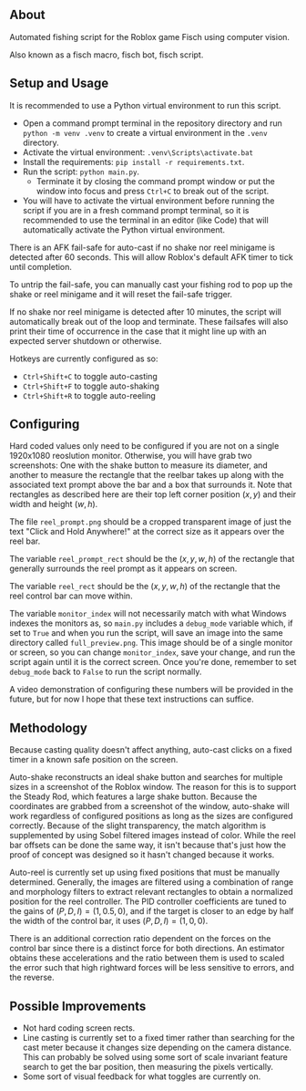 ## About

Automated fishing script for the Roblox game Fisch using computer vision.

Also known as a fisch macro, fisch bot, fisch script.

## Setup and Usage

It is recommended to use a Python virtual environment to run this script.

- Open a command prompt terminal in the repository directory and run `python -m venv .venv` to create a virtual environment in the `.venv` directory.
- Activate the virtual environment: `.venv\Scripts\activate.bat`
- Install the requirements: `pip install -r requirements.txt`.
- Run the script: `python main.py`.
  - Terminate it by closing the command prompt window or put the window into focus and press `Ctrl+C` to break out of the script.
- You will have to activate the virtual environment before running the script if you are in a fresh command prompt terminal, so it is recommended to use the terminal in an editor (like Code) that will automatically activate the Python virtual environment.

There is an AFK fail-safe for auto-cast if no shake nor reel minigame is detected after 60 seconds. This will allow Roblox's default AFK timer to tick until completion.

To untrip the fail-safe, you can manually cast your fishing rod to pop up the shake or reel minigame and it will reset the fail-safe trigger.

If no shake nor reel minigame is detected after 10 minutes, the script will automatically break out of the loop and terminate. These failsafes will also print their time of occurrence in the case that it might line up with an expected server shutdown or otherwise.

Hotkeys are currently configured as so:

- `Ctrl+Shift+C` to toggle auto-casting
- `Ctrl+Shift+F` to toggle auto-shaking
- `Ctrl+Shift+R` to toggle auto-reeling

## Configuring

Hard coded values only need to be configured if you are not on a single 1920x1080 reoslution monitor. Otherwise, you will have grab two screenshots: One with the shake button to measure its diameter, and another to measure the rectangle that the reelbar takes up along with the associated text prompt above the bar and a box that surrounds it. Note that rectangles as described here are their top left corner position $(x, y)$ and their width and height $(w, h)$.

The file `reel_prompt.png` should be a cropped transparent image of just the text "Click and Hold Anywhere!" at the correct size as it appears over the reel bar.

The variable `reel_prompt_rect` should be the $(x, y, w, h)$ of the rectangle that generally surrounds the reel prompt as it appears on screen.

The variable `reel_rect` should be the $(x, y, w, h)$ of the rectangle that the reel control bar can move within.

The variable `monitor_index` will not necessarily match with what Windows indexes the monitors as, so `main.py` includes a `debug_mode` variable which, if set to `True` and when you run the script, will save an image into the same directory called `full_preview.png`. This image should be of a single monitor or screen, so you can change `monitor_index`, save your change, and run the script again until it is the correct screen. Once you're done, remember to set `debug_mode` back to `False` to run the script normally.

A video demonstration of configuring these numbers will be provided in the future, but for now I hope that these text instructions can suffice.

## Methodology

Because casting quality doesn't affect anything, auto-cast clicks on a fixed timer in a known safe position on the screen.

Auto-shake reconstructs an ideal shake button and searches for multiple sizes in a screenshot of the Roblox window. The reason for this is to support the Steady Rod, which features a large shake button. Because the coordinates are grabbed from a screenshot of the window, auto-shake will work regardless of configured positions as long as the sizes are configured correctly. Because of the slight transparency, the match algorithm is supplemented by using Sobel filtered images instead of color. While the reel bar offsets can be done the same way, it isn't because that's just how the proof of concept was designed so it hasn't changed because it works.

Auto-reel is currently set up using fixed positions that must be manually determined. Generally, the images are filtered using a combination of range and morphology filters to extract relevant rectangles to obtain a normalized position for the reel controller. The PID controller coefficients are tuned to the gains of $(P, D, I) = (1, 0.5, 0)$, and if the target is closer to an edge by half the width of the control bar, it uses $(P, D, I) = (1, 0, 0)$.

There is an additional correction ratio dependent on the forces on the control bar since there is a distinct force for both directions. An estimator obtains these accelerations and the ratio between them is used to scaled the error such that high rightward forces will be less sensitive to errors, and the reverse.

## Possible Improvements

- Not hard coding screen rects.
- Line casting is currently set to a fixed timer rather than searching for the cast meter because it changes size depending on the camera distance. This can probably be solved using some sort of scale invariant feature search to get the bar position, then measuring the pixels vertically.
- Some sort of visual feedback for what toggles are currently on.
